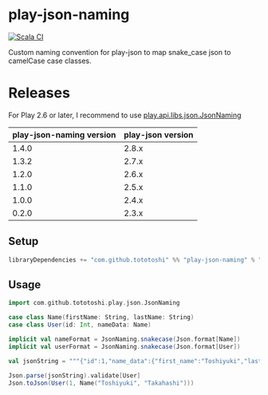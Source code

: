 # play-json-naming

[![Scala CI](https://github.com/tototoshi/play-json-naming/actions/workflows/scala.yml/badge.svg)](https://github.com/tototoshi/play-json-naming/actions/workflows/scala.yml)

Custom naming convention for play-json to map snake_case json to camelCase case classes.

# Releases

For Play 2.6 or later, I recommend to use [play.api.libs.json.JsonNaming](https://www.playframework.com/documentation/2.6.x/ScalaJsonAutomated#Custom-Naming-Strategies)

| play-json-naming version | play-json version |
|--------------------------|-------------------|
| 1.4.0                    | 2.8.x             |
| 1.3.2                    | 2.7.x             |
| 1.2.0                    | 2.6.x             |
| 1.1.0                    | 2.5.x             |
| 1.0.0                    | 2.4.x             |
| 0.2.0                    | 2.3.x             |

## Setup

```scala
libraryDependencies += "com.github.tototoshi" %% "play-json-naming" % "1.4.1-SNAPSHOT"
```

## Usage

```scala
import com.github.tototoshi.play.json.JsonNaming

case class Name(firstName: String, lastName: String)
case class User(id: Int, nameData: Name)

implicit val nameFormat = JsonNaming.snakecase(Json.format[Name])
implicit val userFormat = JsonNaming.snakecase(Json.format[User])

val jsonString = """{"id":1,"name_data":{"first_name":"Toshiyuki","last_name":"Takahashi"}}"""

Json.parse(jsonString).validate[User]
Json.toJson(User(1, Name("Toshiyuki", "Takahashi")))
```
